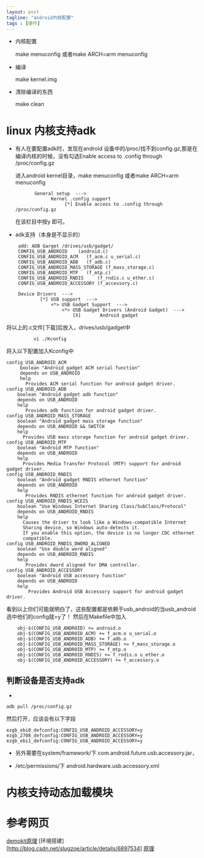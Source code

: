 ```yaml
---
layout: post
tagline: "android内核配置"
tags : [硬件]
---
```


* 内核配置

   make menuconfig 或者make ARCH=arm menuconfig

* 编译

   make kernel.img

* 清除编译的东西

   make clean

# linux 内核支持adk #

* 有人在要配置adk时，发现在android 设备中的/proc/找不到config.gz,那是在编译内核的时候，没有勾选Enable access to .config through /proc/config.gz

   进入android kernel目录，make menuconfig 或者make ARCH=arm menuconfig

             General setup  --->
                   Kernel .config support
                        [*] Enable access to .config through /proc/config.gz
   在该栏目中按y 即可。

*  adk支持（本身是不显示的）

        add: ADB Garget /drives/usb/gadget/
        CONFIG_USB_ANDROID    (android.c)
        CONFIG_USB_ANDROID_ACM   (f_acm.c u_serial.c)
        CONFIG_USB_ANDROID_ADB   (f_adb.c)
        CONFIG_USB_ANDROID_MASS_STORAGE (f_mass_storage.c)
        CONFIG_USB_ANDROID_MTP   (f_mtp.c)
        CONFIG_USB_ANDROID_RNDIS     (f_rndis.c u_ether.c)
        CONFIG_USB_ANDROID_ACCESSORY (f_accessory.c)

        Device Drivers  --->
                [*] USB support  --->
                    <*> USB Gadget Support  --->
                        <*> USB Gadget Drivers (Android Gadget)  --->
                            [X]       Android gadget


将以上的.c文件[下载]后放入，drives/usb/gadget中

              vi ./Kconfig

将入以下配置加入Kconfig中

    config USB_ANDROID_ACM
         boolean "Android gadget ACM serial function"
         depends on USB_ANDROID
         help
           Provides ACM serial function for android gadget driver.
    config USB_ANDROID_ADB
        boolean "Android gadget adb function"
        depends on USB_ANDROID
        help
           Provides adb function for android gadget driver.
    config USB_ANDROID_MASS_STORAGE
        boolean "Android gadget mass storage function"
        depends on USB_ANDROID && SWITCH
        help
          Provides USB mass storage function for android gadget driver.
    config USB_ANDROID_MTP
        boolean "Android MTP function"
        depends on USB_ANDROID
        help
          Provides Media Transfer Protocol (MTP) support for android gadget driver.
    config USB_ANDROID_RNDIS
        boolean "Android gadget RNDIS ethernet function"
        depends on USB_ANDROID
        help
           Provides RNDIS ethernet function for android gadget driver.
    config USB_ANDROID_RNDIS_WCEIS
        boolean "Use Windows Internet Sharing Class/SubClass/Protocol"
        depends on USB_ANDROID_RNDIS
        help
          Causes the driver to look like a Windows-compatible Internet
          Sharing device, so Windows auto-detects it.
          If you enable this option, the device is no longer CDC ethernet
          compatible.
    config USB_ANDROID_RNDIS_DWORD_ALIGNED
        boolean "Use double word aligned"
        depends on USB_ANDROID_RNDIS
        help
           Provides dword aligned for DMA controller.
    config USB_ANDROID_ACCESSORY
        boolean "Android USB accessory function"
        depends on USB_ANDROID
        help
            Provides Android USB Accessory support for android gadget driver.

看到以上你们可能就明白了，这些配置都是依赖于usb_android的当usb_android选中他们的config就=y了！
然后在Makefile中加入

        obj-$(CONFIG_USB_ANDROID) += android.o
        obj-$(CONFIG_USB_ANDROID_ACM) += f_acm.o u_serial.o
        obj-$(CONFIG_USB_ANDROID_ADB) += f_adb.o
        obj-$(CONFIG_USB_ANDROID_MASS_STORAGE) += f_mass_storage.o
        obj-$(CONFIG_USB_ANDROID_MTP) += f_mtp.o
        obj-$(CONFIG_USB_ANDROID_RNDIS) += f_rndis.o u_ether.o
        obj-$(CONFIG_USB_ANDROID_ACCESSORY) += f_accessory.o


## 判断设备是否支持adk ##

*

    adb pull /proc/config.gz
  然后打开，应该会有以下字段

    ezgb_ebi0_defconfig:CONFIG_USB_ANDROID_ACCESSORY=y
    ezgb_2708_defconfig:CONFIG_USB_ANDROID_ACCESSORY=y
    ezgb_ebi1_defconfig:CONFIG_USB_ANDROID_ACCESSORY=y

* 另外需要在system/framework/下 com.android.future.usb.accessory.jar，

* /etc/permissions/下 android.hardware.usb.accessory.xml



# 内核支持动态加载模块 #


# 参考网页 #
[demokit原理](http://jeffreysambells.com/2011/05/17/understanding-the-demokit-pde-arduino-sketch)
[环境搭建][http://blog.csdn.net/slugzoe/article/details/6897534]
[原理](http://blog.chinaunix.net/uid-20514606-id-3554659.html)

